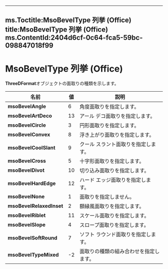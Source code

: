 

---
ms.Toctitle:MsoBevelType 列挙 (Office)
title:MsoBevelType 列挙 (Office)
ms.ContentId:2404d6cf-0c64-fca5-59bc-098847018f99
---
# MsoBevelType 列挙 (Office)




**ThreeDFormat**オブジェクトの面取りの種類を示します。

|**名前**|**値**|**説明**|
|---|---|---|
|**msoBevelAngle**|6|角度面取りを指定します。|
|**msoBevelArtDeco**|13|アール デコ面取りを指定します。|
|**msoBevelCircle**|3|円形面取りを指定します。|
|**msoBevelConvex**|8|浮き上がり面取りを指定します。|
|**msoBevelCoolSlant**|9|クール スラント面取りを指定します。|
|**msoBevelCross**|5|十字形面取りを指定します。|
|**msoBevelDivot**|10|切り込み面取りを指定します。|
|**msoBevelHardEdge**|12|ハード エッジ面取りを指定します。|
|**msoBevelNone**|1|面取りを指定しません。|
|**msoBevelRelaxedInset**|2|額縁風面取りを指定します。|
|**msoBevelRiblet**|11|スケール面取りを指定します。|
|**msoBevelSlope**|4|スロープ面取りを指定します。|
|**msoBevelSoftRound**|7|ソフト ラウンド面取りを指定します。|
|**msoBevelTypeMixed**|-2|面取りの種類の組み合わせを指定します。|




